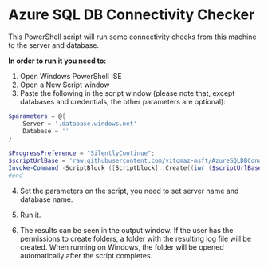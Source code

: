 # Azure SQL DB Connectivity Checker

This PowerShell script will run some connectivity checks from this machine to the server and database.

**In order to run it you need to:**
1. Open Windows PowerShell ISE
 
2. Open a New Script window
 
3. Paste the following in the script window (please note that, except databases and credentials, the other parameters are optional):

```powershell
$parameters = @{
    Server = '.database.windows.net'
    Database = ''
}
 
$ProgressPreference = "SilentlyContinue";
$scriptUrlBase = 'raw.githubusercontent.com/vitomaz-msft/AzureSQLDBConnectivityChecker/master/'
Invoke-Command -ScriptBlock ([Scriptblock]::Create((iwr ($scriptUrlBase+'/AzureSQLDBConnectivityChecker.ps1')).Content)) -ArgumentList $parameters
#end
```
4. Set the parameters on the script, you need to set server name and database name.

5. Run it.

6. The results can be seen in the output window. 
If the user has the permissions to create folders, a folder with the resulting log file will be created.
When running on Windows, the folder will be opened automatically after the script completes.
